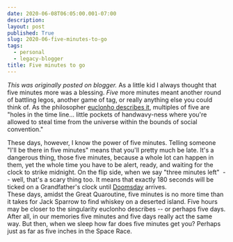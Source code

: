 ```yaml
---
date: 2020-06-08T06:05:00.001-07:00
description: 
layout: post
published: True
slug: 2020-06-five-minutes-to-go
tags:
  - personal
  - legacy-blogger
title: Five minutes to go
---
```


*This was originally posted on blogger.*
As a little kid I always thought that five minutes more was a blessing. *Five* more minutes meant another round of battling legos, another game of tag, or really anything else you could think of. As the philosopher [euclonho describes it](https://wwwdabblebabble.wordpress.com/2020/06/02/specific/), multiples of five are "holes in the time line... little pockets of handwavy-ness where you're allowed to steal time from the universe within the bounds of social convention."  
  
These days, however, I know the power of five minutes. Telling someone "I'll be there in five minutes" means that you'll pretty much be late. It's a dangerous thing, those five minutes, because a whole lot can happen in them, yet the whole time you have to be alert, ready, and waiting for the clock to strike midnight. On the flip side, when we say "three minutes left"  -- well, that's a scary thing too. It means that exactly 180 seconds will be ticked on a Grandfather's clock until [Doomsday](https://thebulletin.org/doomsday-clock/) arrives.  
These days, amidst the Great Quaroutine, five minutes is no more time than it takes for Jack Sparrow to find whiskey on a deserted island. Five hours may be closer to the singularity euclonho describes -- or perhaps five days. After all, in our memories five minutes and five days really act the same way. But then, when we sleep how far does five minutes get you? Perhaps just as far as five inches in the Space Race.  
